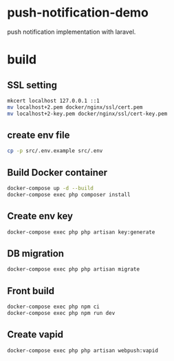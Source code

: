 # push-notification-demo
push notification implementation with laravel.

# build

## SSL setting
```bash
mkcert localhost 127.0.0.1 ::1
mv localhost+2.pem docker/nginx/ssl/cert.pem
mv localhost+2-key.pem docker/nginx/ssl/cert-key.pem
```

## create env file
```bash
cp -p src/.env.example src/.env
```

## Build Docker container
```bash
docker-compose up -d --build
docker-compose exec php composer install
```

## Create env key
```bash
docker-compose exec php php artisan key:generate
```

## DB migration
```bash
docker-compose exec php php artisan migrate
```

## Front build
```bash
docker-compose exec php npm ci
docker-compose exec php npm run dev
```

## Create vapid
```bash
docker-compose exec php php artisan webpush:vapid
```
